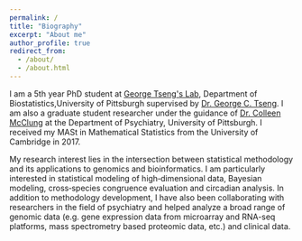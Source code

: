 ```yaml
---
permalink: /
title: "Biography"
excerpt: "About me"
author_profile: true
redirect_from: 
  - /about/
  - /about.html
---
```


I am a 5th year PhD student at [George Tseng's Lab](http://tsenglab.biostat.pitt.edu/index.htm), Department of Biostatistics,University of Pittsburgh supervised by [Dr. George C. Tseng](http://www.pitt.edu/~ctseng/). I am also a graduate student researcher under the guidance of [Dr. Colleen McClung](http://www.mcclung.pitt.edu/) at the Department of Psychiatry, University of Pittsburgh. I received my MASt in Mathematical Statistics from the University of Cambridge in 2017.

My research interest lies in the intersection between statistical methodology and its applications to genomics and bioinformatics. I am particularly interested in statistical modeling of high‑dimensional data, Bayesian modeling, cross‑species congruence evaluation and circadian analysis. In addition to methodology development, I have also been collaborating with researchers in the field of psychiatry and helped analyze a broad range of genomic data
(e.g. gene expression data from microarray and RNA-seq platforms, mass spectrometry based proteomic data, etc.) and clinical data.

